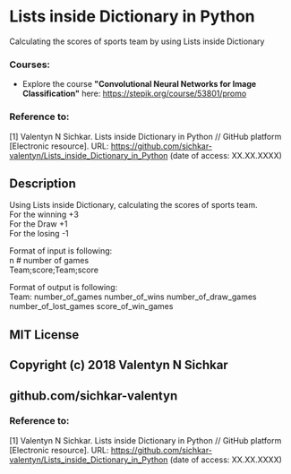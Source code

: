 # Lists inside Dictionary in Python
Calculating the scores of sports team by using Lists inside Dictionary

### Courses:
* Explore the course **"Convolutional Neural Networks for Image Classification"** here: https://stepik.org/course/53801/promo

### Reference to:
[1] Valentyn N Sichkar. Lists inside Dictionary in Python // GitHub platform [Electronic resource]. URL: https://github.com/sichkar-valentyn/Lists_inside_Dictionary_in_Python (date of access: XX.XX.XXXX)

## Description
Using Lists inside Dictionary, calculating the scores of sports team.
<br/>For the winning +3
<br/>For the Draw +1
<br/>For the losing -1

Format of input is following:
<br/>n # number of games
<br/>Team;score;Team;score

Format of output is following:
<br/>Team: number_of_games number_of_wins number_of_draw_games number_of_lost_games score_of_win_games

## MIT License
## Copyright (c) 2018 Valentyn N Sichkar
## github.com/sichkar-valentyn
### Reference to:
[1] Valentyn N Sichkar. Lists inside Dictionary in Python // GitHub platform [Electronic resource]. URL: https://github.com/sichkar-valentyn/Lists_inside_Dictionary_in_Python (date of access: XX.XX.XXXX)
